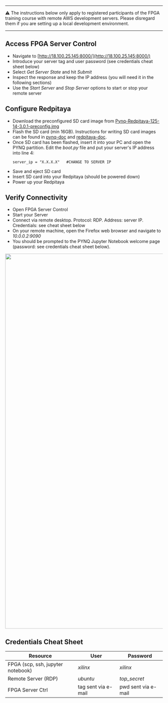 
***

:warning: The instructions below only apply to registered participants of the FPGA training course with remote AWS development servers. Please disregard them if you are setting up a local development environment.

***

## Access FPGA Server Control 
* Navigate to [http://18.100.25.145:8000/](http://18.100.25.145:8000/)
* Introduce your server tag and user password (see credentials cheat sheet below)
* Select *Get Server State* and hit *Submit*
* Inspect the response and keep the IP address (you will need it in the following sections)
* Use the *Start Server* and *Stop Server* options to start or stop your remote server

## Configure Redpitaya
* Download the preconfigured SD card image from [Pynq-Redpitaya-125-14-3.0.1-preconfig.img](https://drive.google.com/file/d/12Qe6CwB-lKOjUyjOQ-NQwc00YPkJRAwn/view?usp=sharing)
* Flash the SD card (min 16GB). Instructions for writing SD card images can be found in [pynq-doc](https://pynq.readthedocs.io/en/v3.0.0/appendix/sdcard.html) and [redpitaya-doc](https://redpitaya.readthedocs.io/en/latest/quickStart/SDcard/SDcard.html#download-and-install-the-sd-card-image).
* Once SD card has been flashed, insert it into your PC and open the PYNQ partition. Edit the *boot.py* file and put your server's IP address into line 4:
   ```
   server_ip = "X.X.X.X"   #CHANGE TO SERVER IP
   ```
* Save and eject SD card
* Insert SD card into your Redpitaya (should be powered down)
* Power up your Redpitaya

## Verify Connectivity
* Open FPGA Server Control
* Start your Server
* Connect via remote desktop. Protocol: RDP. Address: server IP. Credentials: see cheat sheet below
* On your remote machine, open the Firefox web browser and navigate to *10.0.0.2:9090*
* You should be prompted to the PYNQ Jupyter Notebook welcome page (password: see credentials cheat sheet below).
<img src="https://github.com/dspsandbox/FPGA-Notes-for-Scientists/blob/main/doc/Setting-up-your-system/welcome.png" width="1200"/>

## Credentials Cheat Sheet

|Resource | User | Password |
|-|-|-|
| FPGA (scp, ssh, jupyter notebook)| *xilinx* | *xilinx*|
| Remote Server (RDP) | *ubuntu* | *top_secret*|
| FPGA Server Ctrl | tag sent via e-mail | pwd sent via e-mail|





 
